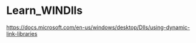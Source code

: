 # Learn_WINDlls

https://docs.microsoft.com/en-us/windows/desktop/Dlls/using-dynamic-link-libraries

